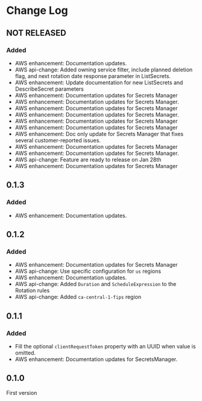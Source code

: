 # Change Log

## NOT RELEASED

### Added

- AWS enhancement: Documentation updates.
- AWS api-change: Added owning service filter, include planned deletion flag, and next rotation date response parameter in ListSecrets.
- AWS enhancement: Update documentation for new ListSecrets and DescribeSecret parameters
- AWS enhancement: Documentation updates for Secrets Manager
- AWS enhancement: Documentation updates for Secrets Manager.
- AWS enhancement: Documentation updates for Secrets Manager
- AWS enhancement: Documentation updates for Secrets Manager.
- AWS enhancement: Documentation updates for Secrets Manager
- AWS enhancement: Documentation updates for Secrets Manager
- AWS enhancement: Doc only update for Secrets Manager that fixes several customer-reported issues.
- AWS enhancement: Documentation updates for Secrets Manager
- AWS enhancement: Documentation updates for Secrets Manager.
- AWS api-change: Feature are ready to release on Jan 28th
- AWS enhancement: Documentation updates for Secrets Manager

## 0.1.3

### Added

- AWS enhancement: Documentation updates.

## 0.1.2

### Added

- AWS enhancement: Documentation updates for Secrets Manager
- AWS api-change: Use specific configuration for `us` regions
- AWS enhancement: Documentation updates.
- AWS api-change: Added `Duration` and `ScheduleExpression` to the Rotation rules
- AWS api-change: Added `ca-central-1-fips` region

## 0.1.1

### Added

- Fill the optional `clientRequestToken` property with an UUID when value is omitted.
- AWS enhancement: Documentation updates for SecretsManager.

## 0.1.0

First version
